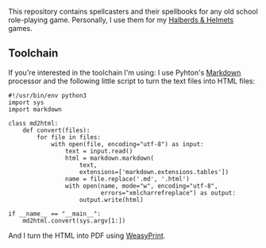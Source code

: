 This repository contains spellcasters and their spellbooks for any old
school role-playing game. Personally, I use them for my
[Halberds & Helmets](https://alexschroeder.ch/wiki/Halberds_and_Helmets)
games.

## Toolchain

If you're interested in the toolchain I'm using: I use Pyhton's
[Markdown](https://pypi.org/project/Markdown/) processor and the
following little script to turn the text files into HTML files:

```
#!/usr/bin/env python3
import sys
import markdown

class md2html:
    def convert(files):
        for file in files:
            with open(file, encoding="utf-8") as input:
                text = input.read()
                html = markdown.markdown(
                    text,
                    extensions=['markdown.extensions.tables'])
                name = file.replace('.md', '.html')
                with open(name, mode="w", encoding="utf-8",
                          errors="xmlcharrefreplace") as output:
                    output.write(html)

if __name__ == "__main__":
    md2html.convert(sys.argv[1:])
```

And I turn the HTML into PDF using
[WeasyPrint](https://pypi.org/project/WeasyPrint/).

